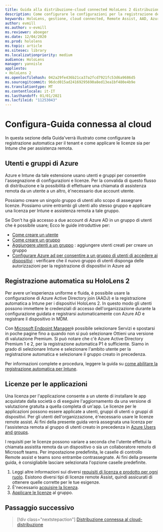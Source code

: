 ```yaml
---
title: Guida alla distribuzione-cloud connected HoloLens 2 distribuzione in scala con assistenza remota-configura
description: Come configurare le configurazioni per la registrazione dei dispositivi HoloLens tramite una rete connessa al cloud
keywords: HoloLens, gestione, cloud connected, Remote Assist, AAD, Azure AD, MDM, gestione di dispositivi mobili
author: evmill
ms.author: v-evmill
ms.reviewer: aboeger
ms.date: 12/04/2020
ms.prod: hololens
ms.topic: article
ms.sitesec: library
ms.localizationpriority: medium
audience: HoloLens
manager: yannisle
appliesto:
- HoloLens 2
ms.openlocfilehash: 042a29fe436b21ca37a2fcd7921fc53d6a9686d5
ms.sourcegitcommit: 96dcd015ad24169295690a8ed13ea1bf480e4b9e
ms.translationtype: MT
ms.contentlocale: it-IT
ms.lasthandoff: 01/01/2021
ms.locfileid: "11253043"
---
```

# Configura-Guida connessa al cloud

In questa sezione della Guida&#39;verrà illustrato come configurare la registrazione automatica per il tenant e come applicare le licenze sia per Intune che per assistenza remota.

## Utenti e gruppi di Azure

Azure e Intune da tale estensione usano utenti e gruppi per consentire l'assegnazione di configurazioni e licenze. Per la convalida di questo flusso di distribuzione e la possibilità di effettuare una chiamata di assistenza remota da un utente a un altro, è&#39;necessario due account utente.

Possiamo creare un singolo gruppo di utenti allo scopo di assegnare licenze. Possiamo unire entrambi gli utenti allo stesso gruppo e applicare una licenza per Intune e assistenza remota a tale gruppo.

Se Don&#39;t ha già accesso a due account di Azure AD in un gruppo di utenti che è possibile usare; Ecco le guide introduttive per:

- [Come creare un utente](https://docs.microsoft.com/mem/intune/fundamentals/quickstart-create-user)
- [Come creare un gruppo](https://docs.microsoft.com/mem/intune/fundamentals/quickstart-create-group)
- [Aggiungere utenti a un gruppo](https://docs.microsoft.com/azure/active-directory/fundamentals/active-directory-groups-members-azure-portal) : aggiungere utenti creati per creare un gruppo
- [Configurare Azure ad per consentire a un gruppo di utenti di accedere ai dispositivi](https://docs.microsoft.com/azure/active-directory/devices/azureadjoin-plan#configure-your-device-settings) : verificare che il nuovo gruppo di utenti disponga delle autorizzazioni per la registrazione di dispositivi in Azure ad

## Registrazione automatica su HoloLens 2

Per avere un'esperienza uniforme e fluida, è possibile usare la configurazione di Azure Active Directory join (AADJ) e la registrazione automatica a Intune per i dispositivi HoloLens 2. In questo modo gli utenti possono immettere le credenziali di accesso dell'organizzazione durante la configurazione guidata e registrarsi automaticamente con Azure AD e registrare il dispositivo in MDM.

Con [Microsoft Endpoint Manager](https://endpoint.microsoft.com/#home)è possibile selezionare Servizi e spostarsi in poche pagine fino a quando non si può selezionare Ottieni una versione di valutazione Premium. Si può notare che c'è Azure Active Directory Premium 1 e 2, per la registrazione automatica P1 è sufficiente. Siamo in grado di selezionare Intune e selezionare l'ambito utente per la registrazione automatica e selezionare il gruppo creato in precedenza.

Per informazioni complete e procedura, leggere la guida su [come abilitare la registrazione automatica per Intune](https://docs.microsoft.com/mem/intune/enrollment/quickstart-setup-auto-enrollment).

## Licenze per le applicazioni

Una licenza per l'applicazione consente a un utente di installare le app acquistate dalla società o di eseguire l'aggiornamento da una versione di valutazione gratuita a quella completa di un'app. Le licenze per le applicazioni possono essere applicate a utenti, gruppi di utenti o gruppi di dispositivi. Per gli utenti dell'organizzazione, è&#39;necessario usare le licenze remote assist. Ai fini della presente guida verrà assegnata una licenza per l'assistenza remota al gruppo di utenti creato in precedenza in [Azure Users and groups](hololens2-cloud-connected-configure.md#azure-users-and-groups).

I requisiti per le licenze possono variare a seconda che l'utente effettui la chiamata assistita remota da un dispositivo o sia un collaboratore remoto di Microsoft teams. Per impostazione predefinita, le caselle di controllo Remote assist e teams sono entrambe contrassegnate. Ai fini della presente guida, è consigliabile lasciare selezionata l'opzione caselle predefinite.

1. Leggi altre informazioni sui diversi [requisiti di licenza e prodotto per ogni ruolo](https://docs.microsoft.com/dynamics365/mixed-reality/remote-assist/requirements#licensing-and-product-requirements-per-role). Esistono diversi tipi di licenze remote Assist, quindi assicurati di ottenere quelle corrette per le tue esigenze.
2. È&#39;necessario [acquisire la licenza](https://docs.microsoft.com/dynamics365/mixed-reality/remote-assist/buy-remote-assist).
3. [Applicare le licenze](https://docs.microsoft.com/dynamics365/mixed-reality/remote-assist/deploy-remote-assist) al gruppo.

## Passaggio successivo

> [!div class="nextstepaction"]
> [Distribuzione connessa al cloud-distribuzione](hololens2-cloud-connected-deploy.md)